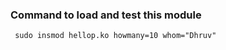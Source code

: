### Command to load and test this module

```shell
 sudo insmod hellop.ko howmany=10 whom="Dhruv"
```